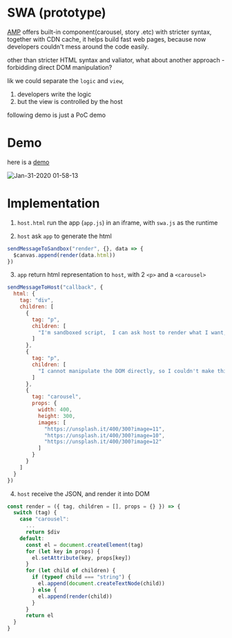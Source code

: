 # SWA (prototype)

[AMP](https://amp.dev/) offers built-in component(carousel, story .etc) with stricter syntax, together with CDN cache, it helps build fast web pages, because now developers couldn't mess around the code easily.

other than stricter HTML syntax and valiator,
what about another approach - forbidding direct DOM manipulation?

lik we could separate the `logic` and `view`,

1. developers write the logic
2. but the view is controlled by the host

following demo is just a PoC demo

# Demo

here is a [demo](https://sunderls.github.io/swa/swa.html)

![Jan-31-2020 01-58-13](https://user-images.githubusercontent.com/2394070/73471737-3123ae00-43cd-11ea-9d80-673c504a229f.gif)

# Implementation

1. `host.html` run the app (`app.js`) in an iframe, with `swa.js` as the runtime

2. `host` ask `app` to generate the html

```js
sendMessageToSandbox("render", {}, data => {
  $canvas.append(render(data.html))
})
```

3. `app` return html representation to `host`, with 2 `<p>` and a `<carousel>`

```js
sendMessageToHost("callback", {
  html: {
    tag: "div",
    children: [
      {
        tag: "p",
        children: [
          "I'm sandboxed script,  I can ask host to render what I want, like this built-in carousel"
        ]
      },
      {
        tag: "p",
        children: [
          "I cannot manipulate the DOM directly, so I couldn't make things too bad"
        ]
      },
      {
        tag: "carousel",
        props: {
          width: 400,
          height: 300,
          images: [
            "https://unsplash.it/400/300?image=11",
            "https://unsplash.it/400/300?image=10",
            "https://unsplash.it/400/300?image=12"
          ]
        }
      }
    ]
  }
})
```

4. `host` receive the JSON, and render it into DOM

```js
const render = ({ tag, children = [], props = {} }) => {
  switch (tag) {
    case "carousel":
      ...
      return $div
    default:
      const el = document.createElement(tag)
      for (let key in props) {
        el.setAttribute(key, props[key])
      }
      for (let child of children) {
        if (typeof child === "string") {
          el.append(document.createTextNode(child))
        } else {
          el.append(render(child))
        }
      }
      return el
  }
}
```
